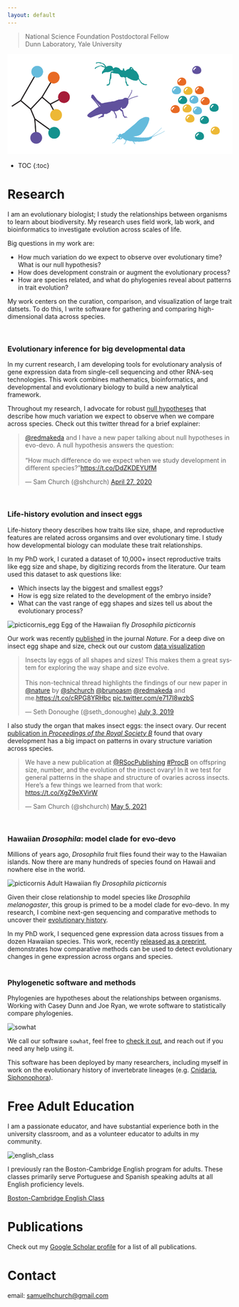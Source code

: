 ```yaml
---
layout: default
---
```


> National Science Foundation Postdoctoral Fellow  
> Dunn Laboratory, Yale University 

![hatchlings](/assets/img/icons-01.png)

* TOC
{:toc}
# Research

I am an evolutionary biologist; I study the relationships between organisms to learn about biodiversity. My research uses field work, lab work, and bioinformatics to investigate evolution across scales of life.

Big questions in my work are:

- How much variation do we expect to observe over evolutionary time? What is our null hypothesis?
- How does development constrain or augment the evolutionary process?
- How are species related, and what do phylogenies reveal about patterns in trait evolution?

My work centers on the curation, comparison, and visualization of large trait datsets. To do this, I write software for gathering and comparing high-dimensional data across species.

<br>

### Evolutionary inference for big developmental data

In my current research, I am developing tools for evolutionary analysis of gene expression data from single-cell sequencing and other RNA-seq technologies. This work combines mathematics, bioinformatics, and developmental and evolutionary biology to build a new analytical framework.

Throughout my research, I advocate for robust [null hypotheses](https://doi.org/10.1242/dev.178004) that describe how much variation we expect to observe when we compare across species. Check out this twitter thread for a brief explainer:

<blockquote class="twitter-tweet"><p lang="en" dir="ltr"><a href="https://twitter.com/redmakeda?ref_src=twsrc%5Etfw">@redmakeda</a> and I have a new paper talking about null hypotheses in evo-devo. A null hypothesis answers the question:<br><br>“How much difference do we expect when we study development in different species?”<a href="https://t.co/DdZKDEYUfM">https://t.co/DdZKDEYUfM</a></p>&mdash; Sam Church (@shchurch) <a href="https://twitter.com/shchurch/status/1254861903882530816?ref_src=twsrc%5Etfw">April 27, 2020</a></blockquote> <script async src="https://platform.twitter.com/widgets.js" charset="utf-8"></script>    
<br>

### Life-history evolution and insect eggs

Life-history theory describes how traits like size, shape, and reproductive features are related across organsims and over evolutionary time. I study how developmental biology can modulate these trait relationships. 

In my PhD work, I curated a dataset of 10,000+ insect reproductive traits like egg size and shape, by digitizing records from the literature. Our team used this dataset to ask questions like:
*   Which insects lay the biggest and smallest eggs?
*   How is egg size related to the development of the embryo inside?
*   What can the vast range of egg shapes and sizes tell us about the evolutionary process?

![picticornis_egg](/assets/img/picticornis_egg.png)
Egg of the Hawaiian fly *Drosophila picticornis*

Our work was recently [published](https://doi.org/10.1038/s41586-019-1302-4) in the journal _Nature_. For a deep dive on insect egg shape and size, check out our custom [data visualization](/dataviz/index.html)

<blockquote class="twitter-tweet"><p lang="en" dir="ltr">Insects lay eggs of all shapes and sizes! This makes them a great system for exploring the way shape and size evolve. <br><br>This non-technical thread highlights the findings of our new paper in <a href="https://twitter.com/Nature?ref_src=twsrc%5Etfw">@nature</a> by <a href="https://twitter.com/shchurch?ref_src=twsrc%5Etfw">@shchurch</a> <a href="https://twitter.com/brunoasm?ref_src=twsrc%5Etfw">@brunoasm</a> <a href="https://twitter.com/redmakeda?ref_src=twsrc%5Etfw">@redmakeda</a> and me.<a href="https://t.co/cRPG8YRHbc">https://t.co/cRPG8YRHbc</a> <a href="https://t.co/e717I8wzbS">pic.twitter.com/e717I8wzbS</a></p>&mdash; Seth Donoughe (@seth_donoughe) <a href="https://twitter.com/seth_donoughe/status/1146469955380137984?ref_src=twsrc%5Etfw">July 3, 2019</a></blockquote> <script async src="https://platform.twitter.com/widgets.js" charset="utf-8"></script>

I also study the organ that makes insect eggs: the insect ovary. Our recent [publication in _Proceedings of the Royal Society B_](https://doi.org/10.1098/rspb.2021.0150) found that ovary development has a big impact on patterns in ovary structure variation across species.

<blockquote class="twitter-tweet"><p lang="en" dir="ltr">We have a new publication at <a href="https://twitter.com/RSocPublishing?ref_src=twsrc%5Etfw">@RSocPublishing</a> <a href="https://twitter.com/hashtag/ProcB?src=hash&amp;ref_src=twsrc%5Etfw">#ProcB</a> on offspring size, number, and the evolution of the insect ovary! In it we test for general patterns in the shape and structure of ovaries across insects. Here’s a few things we learned from that work: <a href="https://t.co/XgZ9eXVirW">https://t.co/XgZ9eXVirW</a></p>&mdash; Sam Church (@shchurch) <a href="https://twitter.com/shchurch/status/1390011348315217922?ref_src=twsrc%5Etfw">May 5, 2021</a></blockquote> <script async src="https://platform.twitter.com/widgets.js" charset="utf-8"></script>
<br>

### Hawaiian _Drosophila_: model clade for evo-devo

Millions of years ago, _Drosophila_ fruit flies found their way to the Hawaiian islands. Now there are many hundreds of species found on Hawaii and nowhere else in the world.

![picticornis](/assets/img/picticornis.png)
Adult Hawaiian fly *Drosophila picticornis*

Given their close relationship to model species like _Drosophila melanogaster_, this group is primed to be a model clade for evo-devo. In my research, I combine next-gen sequencing and comparative methods to uncover their [evolutionary history](https://doi.org/10.1093/molbev/msac012).

In my PhD work, I sequenced gene expression data across tissues from a dozen Hawaiian species. This work, recently [released as a preprint](https://doi.org/10.1101/2021.11.30.470652), demonstrates how comparative methods can be used to detect evolutionary changes in gene expression across organs and species.  
<br>

### Phylogenetic software and methods

Phylogenies are hypotheses about the relationships between organisms. Working with Casey Dunn and Joe Ryan, we wrote software to statistically compare phylogenies.

![sowhat](/assets/img/sowhat.png)

We call our software `sowhat`, feel free to [check it out](https://github.com/josephryan/sowhat), and reach out if you need any help using it.

This software has been deployed by many researchers, including myself in work on the evolutionary history of invertebrate lineages (e.g. [Cnidaria](https://journals.plos.org/plosone/article?id=10.1371/journal.pone.0139068), [Siphonophora](https://www.sciencedirect.com/science/article/pii/S1055790318300460)).

# Free Adult Education

I am a passionate educator, and have substantial experience both in the university classroom, and as a volunteer educator to adults in my community.

![english_class](/assets/img/english_class.png)

I previously ran the Boston-Cambridge English program for adults. These classes primarily serve Portuguese and Spanish speaking adults at all English proficiency levels.

[Boston-Cambridge English Class](https://www.facebook.com/groups/bostoncambridgeenglishclass)

# Publications

Check out my [Google Scholar profile](https://scholar.google.com/citations?user=4fMce0EAAAAJ&hl=en) for a list of all publications.

# Contact

email: samuelhchurch@gmail.com



